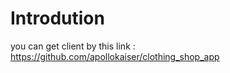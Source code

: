 <h1>Introdution</h1>

you can get client by this link : https://github.com/apollokaiser/clothing_shop_app
